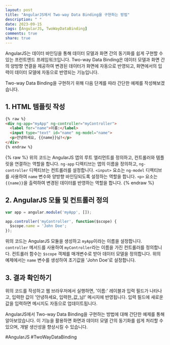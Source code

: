 ```yaml
---
layout: post
title: "AngularJS에서 Two-way Data Binding을 구현하는 방법"
description: " "
date: 2023-09-15
tags: [AngularJS, TwoWayDataBinding]
comments: true
share: true
---
```


AngularJS는 데이터 바인딩을 통해 데이터 모델과 화면 간의 동기화를 쉽게 구현할 수 있는 프런트엔드 프레임워크입니다. Two-way Data Binding은 데이터 모델과 화면 간의 양방향 연결을 제공하여 변경된 데이터가 화면에 자동으로 반영되고, 화면에서의 입력이 데이터 모델에 자동으로 반영되는 기능입니다. 

Two-way Data Binding을 구현하기 위해 다음 단계를 따라 간단한 예제를 작성해보겠습니다.

## 1. HTML 템플릿 작성
```html
{% raw %}
<div ng-app="myApp" ng-controller="myController">
  <label for="name">이름:</label>
  <input type="text" id="name" ng-model="name">
  <p>안녕하세요, {{name}}님!</p>
</div>
{% endraw %}
```
{% raw %}
위의 코드는 AngularJS 앱의 루트 엘리먼트를 정의하고, 컨트롤러와 템플릿을 연결하는 역할을 합니다. `ng-app` 디렉티브는 앱의 이름을 정의하고, `ng-controller` 디렉티브는 컨트롤러를 설정합니다. `<input>` 요소는 `ng-model` 디렉티브를 사용하여 `name` 변수와 양방향 바인딩되도록 설정하는 역할을 합니다. `<p>` 요소는 `{{name}}`을 출력하여 변경된 데이터를 반영하는 역할을 합니다.
{% endraw %}
## 2. AngularJS 모듈 및 컨트롤러 정의
```javascript
var app = angular.module('myApp', []);

app.controller('myController', function($scope) {
  $scope.name = 'John Doe';
});
```
위의 코드는 AngularJS 모듈을 생성하고 `myApp`이라는 이름을 설정합니다. `controller` 메서드를 사용하여 `myController`라는 이름을 가진 컨트롤러를 정의합니다. 컨트롤러 함수는 `$scope` 객체를 매개변수로 받아 데이터 모델을 정의합니다. 위의 예제에서는 `name` 변수를 생성하여 초기값을 'John Doe'로 설정합니다.

## 3. 결과 확인하기
위의 코드를 작성하고 웹 브라우저에서 실행하면, '이름:' 레이블과 입력 필드가 나타나고, 입력한 값이 '안녕하세요, 입력한_값_님!' 메시지에 반영됩니다. 입력 필드에 새로운 값을 입력하면 메시지도 자동으로 업데이트됩니다.

AngularJS에서 Two-way Data Binding을 구현하는 방법에 대해 간단한 예제를 통해 알아보았습니다. 이 기능을 활용하면 화면과 데이터 모델 간의 동기화를 쉽게 처리할 수 있으며, 개발 생산성을 향상시킬 수 있습니다.

#AngularJS #TwoWayDataBinding